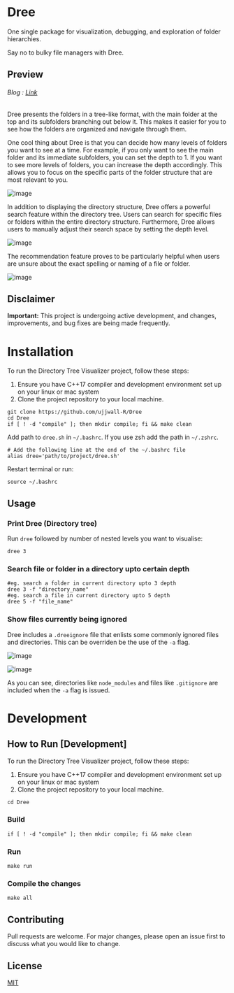 # Dree

One single package for visualization, debugging, and exploration of folder hierarchies.

Say no to bulky file managers with Dree.

## Preview

###### Blog : [Link](https://dev.to/ujjwall-r/i-tried-making-a-terminal-based-file-exploration-package-2142)

Dree presents the folders in a tree-like format, with the main folder at the top and its subfolders branching out below it. This makes it easier for you to see how the folders are organized and navigate through them.

One cool thing about Dree is that you can decide how many levels of folders you want to see at a time. For example, if you only want to see the main folder and its immediate subfolders, you can set the depth to 1. If you want to see more levels of folders, you can increase the depth accordingly. This allows you to focus on the specific parts of the folder structure that are most relevant to you.

![image](https://github.com/ujjwall-R/Dree/assets/75781631/d75b5f2d-55f6-4f66-8c15-6dfbc2822780)

In addition to displaying the directory structure, Dree offers a powerful search feature within the directory tree. Users can search for specific files or folders within the entire directory structure. Furthermore, Dree allows users to manually adjust their search space by setting the depth level.

![image](https://github.com/ujjwall-R/Dree/assets/75781631/7424fd22-072f-41f7-8d6c-290a93e3bd4b)

The recommendation feature proves to be particularly helpful when users are unsure about the exact spelling or naming of a file or folder.

![image](https://github.com/ujjwall-R/Dree/assets/75781631/49bc8a09-c626-4cde-8fee-a93b4c06e734)

## Disclaimer

**Important:** This project is undergoing active development, and changes, improvements, and bug fixes are being made frequently.

# Installation

To run the Directory Tree Visualizer project, follow these steps:

1. Ensure you have C++17 compiler and development environment set up on your linux or mac system
2. Clone the project repository to your local machine.

```shell
git clone https://github.com/ujjwall-R/Dree
cd Dree
if [ ! -d "compile" ]; then mkdir compile; fi && make clean
```

Add path to `dree.sh` in `~/.bashrc`. If you use zsh add the path in `~/.zshrc`.

```
# Add the following line at the end of the ~/.bashrc file
alias dree='path/to/project/dree.sh'
```

Restart terminal or run:

```shell
source ~/.bashrc
```

## Usage

### Print Dree (Directory tree)

Run `dree` followed by number of nested levels you want to visualise:

```shell
dree 3
```

### Search file or folder in a directory upto certain depth

```shell
#eg. search a folder in current directory upto 3 depth
dree 3 -f "directory_name"
#eg. search a file in current directory upto 5 depth
dree 5 -f "file_name"
```

### Show files currently being ignored

Dree includes a `.dreeignore` file that enlists some commonly ignored files and directories. This can be overriden be the use of the `-a` flag.

![image](https://github.com/Ruberald/Dree/assets/31573113/6437731d-c799-4c8e-b939-9e6ef8984d87)

![image](https://github.com/Ruberald/Dree/assets/31573113/3e28ebdd-4311-4801-87aa-a08e2e8014d3)

As you can see, directories like `node_modules` and files like `.gitignore` are included when the `-a` flag is issued.

# Development

## How to Run [Development]

To run the Directory Tree Visualizer project, follow these steps:

1. Ensure you have C++17 compiler and development environment set up on your linux or mac system
2. Clone the project repository to your local machine.

```shell
cd Dree
```

### Build

```shell
if [ ! -d "compile" ]; then mkdir compile; fi && make clean
```

### Run

```shell
make run
```

### Compile the changes

```shell
make all
```

## Contributing

Pull requests are welcome. For major changes, please open an issue first
to discuss what you would like to change.

## License

[MIT](https://choosealicense.com/licenses/mit/)
